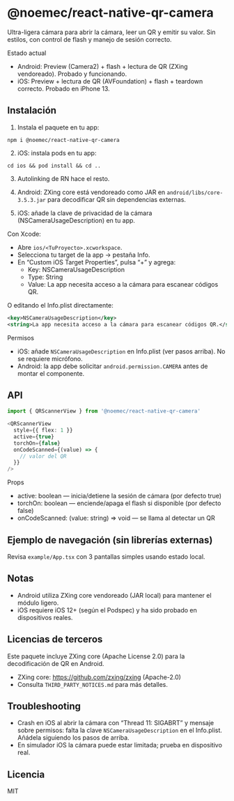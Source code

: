 # @noemec/react-native-qr-camera

Ultra-ligera cámara para abrir la cámara, leer un QR y emitir su valor. Sin estilos, con control de flash y manejo de sesión correcto.

Estado actual
- Android: Preview (Camera2) + flash + lectura de QR (ZXing vendoreado). Probado y funcionando.
- iOS: Preview + lectura de QR (AVFoundation) + flash + teardown correcto. Probado en iPhone 13.

## Instalación

1) Instala el paquete en tu app:
```
npm i @noemec/react-native-qr-camera
```

2) iOS: instala pods en tu app:
```
cd ios && pod install && cd ..
```

3) Autolinking de RN hace el resto.

4) Android: ZXing core está vendoreado como JAR en `android/libs/core-3.5.3.jar` para decodificar QR sin dependencias externas.

5) iOS: añade la clave de privacidad de la cámara (NSCameraUsageDescription) en tu app.

Con Xcode:

- Abre `ios/<TuProyecto>.xcworkspace`.
- Selecciona tu target de la app → pestaña Info.
- En “Custom iOS Target Properties”, pulsa “+” y agrega:
  - Key: NSCameraUsageDescription
  - Type: String
  - Value: La app necesita acceso a la cámara para escanear códigos QR.

O editando el Info.plist directamente:

```xml
<key>NSCameraUsageDescription</key>
<string>La app necesita acceso a la cámara para escanear códigos QR.</string>
```

Permisos
- iOS: añade `NSCameraUsageDescription` en Info.plist (ver pasos arriba). No se requiere micrófono.
- Android: la app debe solicitar `android.permission.CAMERA` antes de montar el componente.

## API
```ts
import { QRScannerView } from '@noemec/react-native-qr-camera'

<QRScannerView
  style={{ flex: 1 }}
  active={true}
  torchOn={false}
  onCodeScanned={(value) => {
    // valor del QR
  }}
/>
```
Props
- active: boolean — inicia/detiene la sesión de cámara (por defecto true)
- torchOn: boolean — enciende/apaga el flash si disponible (por defecto false)
- onCodeScanned: (value: string) => void — se llama al detectar un QR

## Ejemplo de navegación (sin librerías externas)
Revisa `example/App.tsx` con 3 pantallas simples usando estado local.

## Notas
- Android utiliza ZXing core vendoreado (JAR local) para mantener el módulo ligero.
- iOS requiere iOS 12+ (según el Podspec) y ha sido probado en dispositivos reales.

## Licencias de terceros

Este paquete incluye ZXing core (Apache License 2.0) para la decodificación de QR en Android.

- ZXing core: https://github.com/zxing/zxing (Apache-2.0)
- Consulta `THIRD_PARTY_NOTICES.md` para más detalles.

## Troubleshooting

- Crash en iOS al abrir la cámara con “Thread 11: SIGABRT” y mensaje sobre permisos: falta la clave `NSCameraUsageDescription` en el Info.plist. Añádela siguiendo los pasos de arriba.
- En simulador iOS la cámara puede estar limitada; prueba en dispositivo real.

## Licencia
MIT
